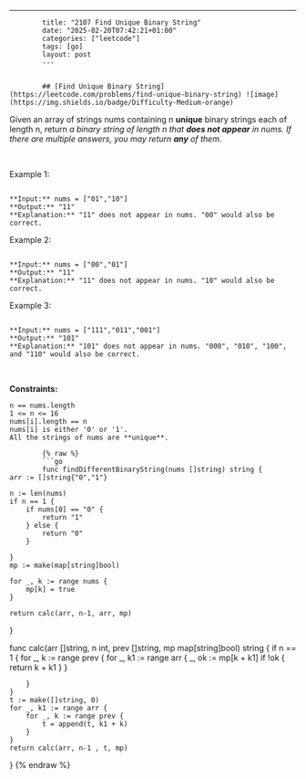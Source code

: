 ---
            title: "2107 Find Unique Binary String"
            date: "2025-02-20T07:42:21+01:00"
            categories: ["leetcode"]
            tags: [go]
            layout: post
            ---
            

            ## [Find Unique Binary String](https://leetcode.com/problems/find-unique-binary-string) ![image](https://img.shields.io/badge/Difficulty-Medium-orange)

Given an array of strings nums containing n **unique** binary strings each of length n, return *a binary string of length *n* that **does not appear** in *nums*. If there are multiple answers, you may return **any** of them*.

 

Example 1:

```

**Input:** nums = ["01","10"]
**Output:** "11"
**Explanation:** "11" does not appear in nums. "00" would also be correct.

```

Example 2:

```

**Input:** nums = ["00","01"]
**Output:** "11"
**Explanation:** "11" does not appear in nums. "10" would also be correct.

```

Example 3:

```

**Input:** nums = ["111","011","001"]
**Output:** "101"
**Explanation:** "101" does not appear in nums. "000", "010", "100", and "110" would also be correct.

```

 

**Constraints:**

	n == nums.length
	1 <= n <= 16
	nums[i].length == n
	nums[i] is either '0' or '1'.
	All the strings of nums are **unique**.

            {% raw %}
            ```go
            func findDifferentBinaryString(nums []string) string {
    arr := []string{"0","1"}

    n := len(nums)
    if n == 1 {
        if nums[0] == "0" {
            return "1"
        } else {
            return "0"
        }
        
    }
    mp := make(map[string]bool)

    for _, k := range nums {
        mp[k] = true
    }

    return calc(arr, n-1, arr, mp)
}

func calc(arr []string, n int, prev []string, mp map[string]bool) string {
    if n == 1 {
        for _, k := range prev {
            for _, k1 := range arr {
                _, ok := mp[k + k1]
                if !ok {
                    return k + k1
                }
            }
            
        }
    }
    t := make([]string, 0)
    for _, k1 := range arr {
        for _, k := range prev {
            t = append(t, k1 + k)
        }
    }
    return calc(arr, n-1 , t, mp)

}
            {% endraw %}
            